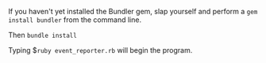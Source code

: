 If you haven't yet installed the Bundler gem, slap yourself and perform a `gem install bundler` from the command line.

Then `bundle install`

Typing $`ruby event_reporter.rb` will begin the program.